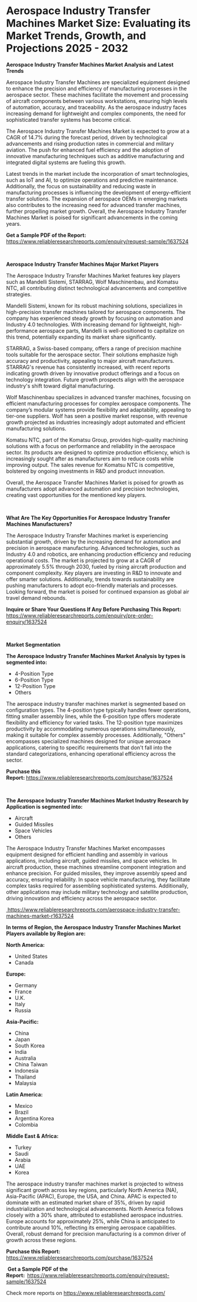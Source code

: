 <p><h1>Aerospace Industry Transfer Machines Market Size: Evaluating its Market Trends, Growth, and Projections 2025 - 2032</h1></p><p><strong>Aerospace Industry Transfer Machines Market Analysis and Latest Trends</strong></p>
<p><p>Aerospace Industry Transfer Machines are specialized equipment designed to enhance the precision and efficiency of manufacturing processes in the aerospace sector. These machines facilitate the movement and processing of aircraft components between various workstations, ensuring high levels of automation, accuracy, and traceability. As the aerospace industry faces increasing demand for lightweight and complex components, the need for sophisticated transfer systems has become critical.</p><p>The Aerospace Industry Transfer Machines Market is expected to grow at a CAGR of 14.7% during the forecast period, driven by technological advancements and rising production rates in commercial and military aviation. The push for enhanced fuel efficiency and the adoption of innovative manufacturing techniques such as additive manufacturing and integrated digital systems are fueling this growth.</p><p>Latest trends in the market include the incorporation of smart technologies, such as IoT and AI, to optimize operations and predictive maintenance. Additionally, the focus on sustainability and reducing waste in manufacturing processes is influencing the development of energy-efficient transfer solutions. The expansion of aerospace OEMs in emerging markets also contributes to the increasing need for advanced transfer machines, further propelling market growth. Overall, the Aerospace Industry Transfer Machines Market is poised for significant advancements in the coming years.</p></p>
<p><strong>Get a Sample PDF of the Report:&nbsp;</strong> <a href="https://www.reliableresearchreports.com/enquiry/request-sample/1637524?utm_campaign=2487&utm_medium=2&utm_source=Github&utm_content=ia&utm_term=23032025&utm_id=aerospace-industry-transfer-machines">https://www.reliableresearchreports.com/enquiry/request-sample/1637524</a></p>
<p>&nbsp;</p>
<p><strong>Aerospace Industry Transfer Machines Major Market Players</strong></p>
<p><p>The Aerospace Industry Transfer Machines Market features key players such as Mandelli Sistemi, STARRAG, Wolf Maschinenbau, and Komatsu NTC, all contributing distinct technological advancements and competitive strategies.</p><p>Mandelli Sistemi, known for its robust machining solutions, specializes in high-precision transfer machines tailored for aerospace components. The company has experienced steady growth by focusing on automation and Industry 4.0 technologies. With increasing demand for lightweight, high-performance aerospace parts, Mandelli is well-positioned to capitalize on this trend, potentially expanding its market share significantly.</p><p>STARRAG, a Swiss-based company, offers a range of precision machine tools suitable for the aerospace sector. Their solutions emphasize high accuracy and productivity, appealing to major aircraft manufacturers. STARRAG's revenue has consistently increased, with recent reports indicating growth driven by innovative product offerings and a focus on technology integration. Future growth prospects align with the aerospace industry's shift toward digital manufacturing.</p><p>Wolf Maschinenbau specializes in advanced transfer machines, focusing on efficient manufacturing processes for complex aerospace components. The company’s modular systems provide flexibility and adaptability, appealing to tier-one suppliers. Wolf has seen a positive market response, with revenue growth projected as industries increasingly adopt automated and efficient manufacturing solutions.</p><p>Komatsu NTC, part of the Komatsu Group, provides high-quality machining solutions with a focus on performance and reliability in the aerospace sector. Its products are designed to optimize production efficiency, which is increasingly sought after as manufacturers aim to reduce costs while improving output. The sales revenue for Komatsu NTC is competitive, bolstered by ongoing investments in R&D and product innovation.</p><p>Overall, the Aerospace Transfer Machines Market is poised for growth as manufacturers adopt advanced automation and precision technologies, creating vast opportunities for the mentioned key players.</p></p>
<p>&nbsp;</p>
<p><strong>What Are The Key Opportunities For Aerospace Industry Transfer Machines Manufacturers?</strong></p>
<p><p>The Aerospace Industry Transfer Machines market is experiencing substantial growth, driven by the increasing demand for automation and precision in aerospace manufacturing. Advanced technologies, such as Industry 4.0 and robotics, are enhancing production efficiency and reducing operational costs. The market is projected to grow at a CAGR of approximately 5.5% through 2030, fueled by rising aircraft production and component complexity. Key players are investing in R&D to innovate and offer smarter solutions. Additionally, trends towards sustainability are pushing manufacturers to adopt eco-friendly materials and processes. Looking forward, the market is poised for continued expansion as global air travel demand rebounds.</p></p>
<p><strong>Inquire or Share Your Questions If Any Before Purchasing This Report:</strong> <a href="https://www.reliableresearchreports.com/enquiry/pre-order-enquiry/1637524?utm_campaign=2487&utm_medium=2&utm_source=Github&utm_content=ia&utm_term=23032025&utm_id=aerospace-industry-transfer-machines">https://www.reliableresearchreports.com/enquiry/pre-order-enquiry/1637524</a></p>
<p>&nbsp;</p>
<p><strong>Market Segmentation</strong></p>
<p><strong>The Aerospace Industry Transfer Machines Market Analysis by types is segmented into:</strong></p>
<p><ul><li>4-Position Type</li><li>6-Position Type</li><li>12-Position Type</li><li>Others</li></ul></p>
<p><p>The aerospace industry transfer machines market is segmented based on configuration types. The 4-position type typically handles fewer operations, fitting smaller assembly lines, while the 6-position type offers moderate flexibility and efficiency for varied tasks. The 12-position type maximizes productivity by accommodating numerous operations simultaneously, making it suitable for complex assembly processes. Additionally, "Others" encompasses specialized machines designed for unique aerospace applications, catering to specific requirements that don't fall into the standard categorizations, enhancing operational efficiency across the sector.</p></p>
<p><strong>Purchase this Report:&nbsp;</strong><a href="https://www.reliableresearchreports.com/purchase/1637524?utm_campaign=2487&utm_medium=2&utm_source=Github&utm_content=ia&utm_term=23032025&utm_id=aerospace-industry-transfer-machines">https://www.reliableresearchreports.com/purchase/1637524</a></p>
<p>&nbsp;</p>
<p><strong>The Aerospace Industry Transfer Machines Market Industry Research by Application is segmented into:</strong></p>
<p><ul><li>Aircraft</li><li>Guided Missiles</li><li>Space Vehicles</li><li>Others</li></ul></p>
<p><p>The Aerospace Industry Transfer Machines Market encompasses equipment designed for efficient handling and assembly in various applications, including aircraft, guided missiles, and space vehicles. In aircraft production, these machines streamline component integration and enhance precision. For guided missiles, they improve assembly speed and accuracy, ensuring reliability. In space vehicle manufacturing, they facilitate complex tasks required for assembling sophisticated systems. Additionally, other applications may include military technology and satellite production, driving innovation and efficiency across the aerospace sector.</p></p>
<p><a href="https://www.reliableresearchreports.com/aerospace-industry-transfer-machines-market-r1637524?utm_campaign=2487&utm_medium=2&utm_source=Github&utm_content=ia&utm_term=23032025&utm_id=aerospace-industry-transfer-machines">&nbsp;https://www.reliableresearchreports.com/aerospace-industry-transfer-machines-market-r1637524</a></p>
<p><strong>In terms of Region, the Aerospace Industry Transfer Machines Market Players available by Region are:</strong></p>
<p>
    <p> <strong> North America: </strong>
        <ul>
            <li>United States</li>
            <li>Canada</li>
        </ul>
        </p> 
    <p> <strong> Europe: </strong>
        <ul>
            <li>Germany</li>
            <li>France</li>
            <li>U.K.</li>
            <li>Italy</li>
            <li>Russia</li>
        </ul>
        </p> 
    <p> <strong> Asia-Pacific: </strong>
        <ul>
            <li>China</li>
            <li>Japan</li>
            <li>South Korea</li>
            <li>India</li>
            <li>Australia</li>
            <li>China Taiwan</li>
            <li>Indonesia</li>
            <li>Thailand</li>
            <li>Malaysia</li>
        </ul>
        </p> 
    <p> <strong> Latin America: </strong>
        <ul>
            <li>Mexico</li>
            <li>Brazil</li>
            <li>Argentina Korea</li>
            <li>Colombia</li>
        </ul>
        </p> 
    <p> <strong> Middle East & Africa: </strong>
        <ul>
            <li>Turkey</li>
            <li>Saudi</li>
            <li>Arabia</li>
            <li>UAE</li>
            <li>Korea</li>
        </ul>
    </p>
    </p>
<p><p>The aerospace industry transfer machines market is projected to witness significant growth across key regions, particularly North America (NA), Asia-Pacific (APAC), Europe, the USA, and China. APAC is expected to dominate with an estimated market share of 35%, driven by rapid industrialization and technological advancements. North America follows closely with a 30% share, attributed to established aerospace industries. Europe accounts for approximately 25%, while China is anticipated to contribute around 10%, reflecting its emerging aerospace capabilities. Overall, robust demand for precision manufacturing is a common driver of growth across these regions.</p></p>
<p><strong>Purchase this Report: </strong><a href="https://www.reliableresearchreports.com/purchase/1637524?utm_campaign=2487&utm_medium=2&utm_source=Github&utm_content=ia&utm_term=23032025&utm_id=aerospace-industry-transfer-machines">https://www.reliableresearchreports.com/purchase/1637524</a></p>
<p>&nbsp;<strong>Get a Sample PDF of the Report:&nbsp;&nbsp;</strong><a href="https://www.reliableresearchreports.com/enquiry/request-sample/1637524?utm_campaign=2487&utm_medium=2&utm_source=Github&utm_content=ia&utm_term=23032025&utm_id=aerospace-industry-transfer-machines">https://www.reliableresearchreports.com/enquiry/request-sample/1637524</a></p>
<p><strong></strong></p>
<p>Check more reports on <a href="https://www.reliableresearchreports.com/?utm_campaign=2487&utm_medium=2&utm_source=Github&utm_content=ia&utm_term=23032025&utm_id=aerospace-industry-transfer-machines">https://www.reliableresearchreports.com/</a></p>